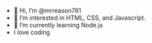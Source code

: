 - 👋 Hi, I’m @mrreason761
- 👀 I’m interested in HTML, CSS, and Javascript.
- 🌱 I’m currently learning Node.js
- I love coding

<!---
mrreason761/mrreason761 is a ✨ special ✨ repository because its `README.md` (this file) appears on your GitHub profile.
You can click the Preview link to take a look at your changes.
--->
